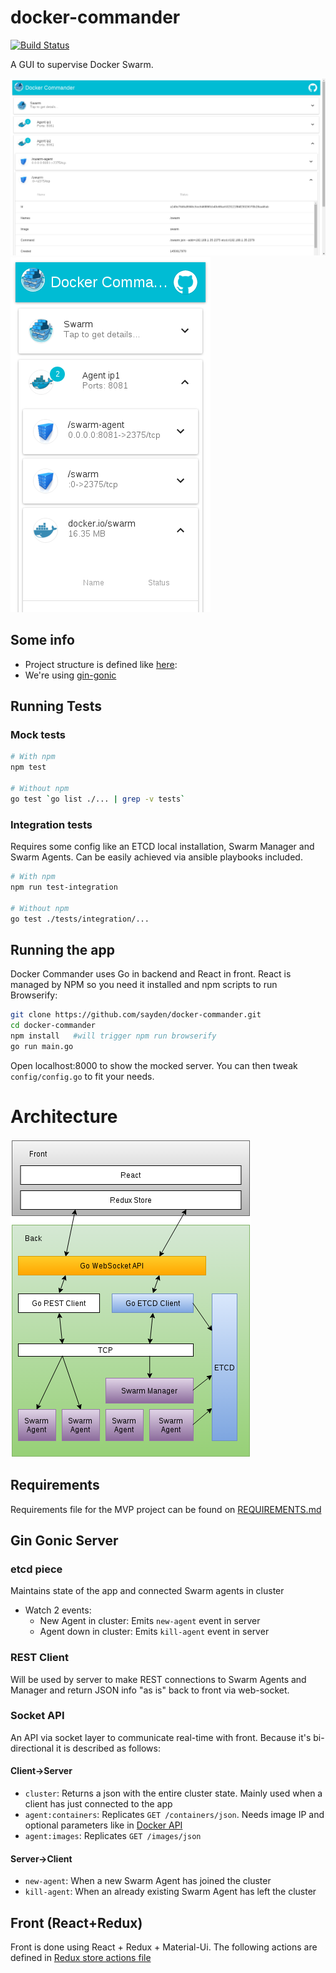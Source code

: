 docker-commander
=====
[![Build Status](https://travis-ci.org/sayden/docker-commander.svg?branch=master)](https://travis-ci.org/sayden/docker-commander)

A GUI to supervise Docker Swarm.

![desktop_full_screen](screenshots/desktop_full_screen.png)
![mobile](screenshots/mobile.png)

## Some info
* Project structure is defined like [here](https://github.com/golang/go/wiki/GithubCodeLayout):
* We're using [gin-gonic](https://github.com/gin-gonic/gin)

## Running Tests

### Mock tests
```bash
# With npm
npm test

# Without npm
go test `go list ./... | grep -v tests`
```

### Integration tests
Requires some config like an ETCD local installation, Swarm Manager and Swarm Agents. Can be easily achieved via ansible playbooks included.

```bash
# With npm
npm run test-integration

# Without npm
go test ./tests/integration/...
```

## Running the app
Docker Commander uses Go in backend and React in front. React is managed by NPM so you need it installed and npm scripts to run Browserify:

```bash
git clone https://github.com/sayden/docker-commander.git
cd docker-commander
npm install   #will trigger npm run browserify
go run main.go
```

Open localhost:8000 to show the mocked server. You can then tweak `config/config.go` to fit your needs.

# Architecture

![alt text](docker-commander.png "Architecture")

## Requirements
Requirements file for the MVP project can be found on [REQUIREMENTS.md](REQUIREMENTS.md)

## Gin Gonic Server

### etcd piece

Maintains state of the app and connected Swarm agents in cluster

* Watch 2 events:
  * New Agent in cluster: Emits `new-agent` event in server
  * Agent down in cluster: Emits `kill-agent` event in server

### REST Client

Will be used by server to make REST connections to Swarm Agents and Manager and return JSON info "as is" back to front via web-socket.

### Socket API

An API via socket layer to communicate real-time with front. Because it's bi-directional it is described as follows:


#### Client->Server
  * `cluster`: Returns a json with the entire cluster state. Mainly used when a client has just connected to the app
  * `agent:containers`: Replicates `GET /containers/json`. Needs image IP and optional parameters like in [Docker API](https://docs.docker.com/engine/reference/api/docker_remote_api_v1.22/#list-volumes)
  * `agent:images`: Replicates `GET /images/json`

#### Server->Client
  * `new-agent`: When a new Swarm Agent has joined the cluster
  * `kill-agent`: When an already existing Swarm Agent has left the cluster


## Front (React+Redux)
Front is done using React + Redux + Material-Ui. The following actions are defined in [Redux store actions file](public/js/actions.jsx)

